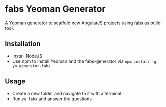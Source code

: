 # fabs Yeoman Generator

A Yeoman generator to scaffold new AngularJS projects using [fabs](https://github.com/w11k/fabs) as build tool.

## Installation

* Install NodeJS
* Use npm to install Yeoman and the fabs-generator via ```npm install -g yo generator-fabs```

## Usage

* Create a new folder and navigate to it with a terminal.
* Run ```yo fabs``` and answer the questions